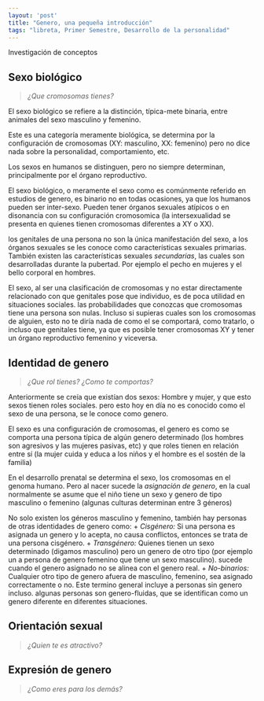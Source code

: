```yaml
---
layout: 'post'
title: "Genero, una pequeña introducción"
tags: "libreta, Primer Semestre, Desarrollo de la personalidad"
---
```


Investigación de conceptos
## Sexo biológico

> *¿Que cromosomas tienes?*

El sexo biológico se refiere a la distinción, típica-mete binaria, entre animales del sexo masculino y femenino.

Este es una categoría meramente biológica, se determina por la configuración de cromosomas (XY: masculino, XX: femenino) pero no dice nada sobre la personalidad, comportamiento, etc.

Los sexos en humanos se distinguen, pero no siempre determinan, principalmente por el órgano reproductivo.

El sexo biológico, o meramente el sexo como es comúnmente referido en estudios de genero, es binario no en todas ocasiones, ya que los humanos pueden ser inter-sexo. Pueden tener órganos sexuales atípicos o en disonancia con su configuración cromosomica (la intersexualidad se presenta en quienes tienen cromosomas diferentes a XY o XX).

los genitales de una persona no son la única manifestación del sexo, a los órganos sexuales se les conoce como características sexuales primarias. También existen las características sexuales *secundarias*, las cuales son desarrolladas durante la pubertad. Por ejemplo el pecho en mujeres y el bello corporal en hombres.

El sexo, al ser una clasificación de cromosomas y no estar directamente relacionado con que genitales pose que individuo, es de poca utilidad en situaciones sociales. las probabilidades que conozcas que cromosomas tiene una persona son nulas. Incluso si supieras cuales son los cromosomas de alguien, esto no te diría nada de como el se comportará, como tratarlo, o incluso que genitales tiene, ya que es posible tener cromosomas XY y tener un órgano reproductivo femenino y viceversa.

## Identidad de genero

> *¿Que rol tienes? ¿Como te comportas?*

Anteriormente se creía que existían dos sexos: Hombre y mujer, y que esto sexos tienen roles sociales. pero esto hoy en día no es conocido como el sexo de una persona, se le conoce como genero.

El sexo es una configuración de cromosomas, el genero es como se comporta una persona típica de algún genero determinado (los hombres son agresivos y las mujeres pasivas, etc) y que roles tienen en relación entre sí (la mujer cuida y educa a los niños y el hombre es el sostén de la familia)

En el desarrollo prenatal se determina el sexo, los cromosomas en el genoma humano. Pero al nacer sucede la *asignación de genero*, en la cual normalmente se asume que el niño tiene un sexo y genero de tipo masculino o femenino (algunas culturas determinan entre 3 géneros)

No solo existen los géneros masculino y femenino, también hay personas de otras identidades de genero como:
	+ *Cisgénero:* Si una persona es asignada un genero y lo acepta, no causa conflictos, entonces se trata de una persona cisgénero.
	+ *Transgénero:* Quienes tienen un sexo determinado (digamos masculino) pero un genero de otro tipo (por ejemplo un a persona de genero femenino que tiene un sexo masculino). sucede cuando el genero asignado no se alinea con el genero real.
	+ *No-binarios:* Cualquier otro tipo de genero afuera de masculino, femenino, sea asignado correctamente o no. Este termino general incluye a personas sin genero incluso. algunas personas son genero-fluidas, que se identifican como un genero diferente en diferentes situaciones.

## Orientación sexual

> *¿Quien te es atractivo?*


## Expresión de genero

> *¿Como eres para los demás?*

